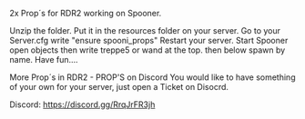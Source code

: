 2x Prop´s for RDR2 working on Spooner.

Unzip the folder.
Put it in the resources folder on your server. Go to your Server.cfg write "ensure spooni_props"
Restart your server.
Start Spooner open objects then write treppe5 or wand at the top. then below spawn by name.
Have fun....

More Prop´s in RDR2 - PROP'S on Discord
You would like to have something of your own for your server, just open a Ticket on Disocrd.

Discord: https://discord.gg/RrqJrFR3jh
